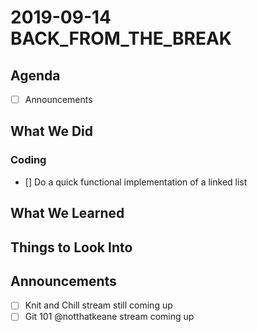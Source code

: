 # 2019-09-14 BACK_FROM_THE_BREAK

## Agenda

- [ ] Announcements

## What We Did

### Coding

- [] Do a quick functional implementation of a linked list

## What We Learned

## Things to Look Into

## Announcements

- [ ] Knit and Chill stream still coming up
- [ ] Git 101 @notthatkeane stream coming up
